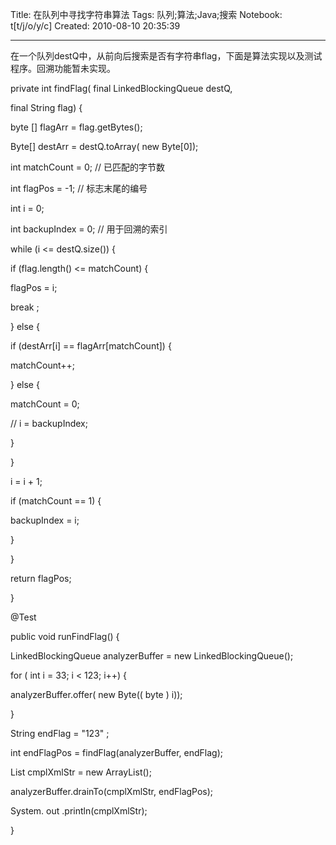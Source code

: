 Title: 在队列中寻找字符串算法
Tags: 队列;算法;Java;搜索
Notebook: t[t/j/o/y/c]
Created: 2010-08-10 20:35:39

------

在一个队列destQ中，从前向后搜索是否有字符串flag，下面是算法实现以及测试程序。回溯功能暂未实现。

 

 private  int findFlag( final LinkedBlockingQueue<Byte> destQ, 

 final String flag) { 

 byte [] flagArr = flag.getBytes(); 

 Byte[] destArr = destQ.toArray( new Byte[0]); 

 int matchCount = 0; // 已匹配的字节数 

 int flagPos = -1; // 标志末尾的编号 

 int i = 0; 

 int  backupIndex = 0; // 用于回溯的索引 

 while (i <= destQ.size()) { 

 if (flag.length() <= matchCount) { 

 flagPos = i; 

 break ; 

 } else { 

 if (destArr[i] == flagArr[matchCount]) { 

 matchCount++; 

 } else { 

 matchCount = 0; 

 // i = backupIndex; 

 } 

 } 

 i = i + 1; 

 if (matchCount == 1) { 

 backupIndex = i; 

 } 

 } 

 return flagPos; 

 } 

 

 @Test 

 public  void runFindFlag() { 

 LinkedBlockingQueue<Byte> analyzerBuffer = new LinkedBlockingQueue<Byte>(); 

 for ( int i = 33; i < 123; i++) { 

 analyzerBuffer.offer( new Byte(( byte ) i)); 

 } 

 String endFlag = "123" ; 

 int endFlagPos = findFlag(analyzerBuffer, endFlag); 

 List<Byte> cmplXmlStr = new ArrayList<Byte>(); 

 analyzerBuffer.drainTo(cmplXmlStr, endFlagPos); 

 System. out .println(cmplXmlStr); 

 }